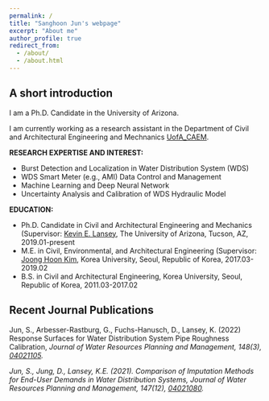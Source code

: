 ```yaml
---
permalink: /
title: "Sanghoon Jun's webpage"
excerpt: "About me"
author_profile: true
redirect_from: 
  - /about/
  - /about.html
---
```




## A short introduction
I am a Ph.D. Candidate in the University of Arizona. 

I am currently working as a research assistant in the Department of Civil and Architectural Engineering and Mechnanics  <a href="https://caem.engineering.arizona.edu//" target="_blank" rel="noopener noreferrer">UofA_CAEM</a>.

<b>RESEARCH EXPERTISE AND INTEREST:</b>
* Burst Detection and Localization in Water Distribution System (WDS)
* WDS Smart Meter (e.g., AMI) Data Control and Management
* Machine Learning and Deep Neural Network
* Uncertainty Analysis and Calibration of WDS Hydraulic Model 

<b>EDUCATION:</b>
* Ph.D. Candidate in Civil and Architectural Engineering and Mechanics (Supervisor: <a href="https://caem.engineering.arizona.edu/faculty-staff/faculty/kevin-e-lansey" target="_blank" rel="noopener noreferrer">Kevin E. Lansey</a>, The University of Arizona, Tucson, AZ, 2019.01-present
* M.E. in Civil, Environmental, and Architectural Engineering (Supervisor: <a href="http://opti.korea.ac.kr/" target="_blank" rel="noopener noreferrer">Joong Hoon Kim</a>, Korea University, Seoul, Republic of Korea, 2017.03-2019.02
* B.S. in Civil and Architectural Engineering, Korea University, Seoul, Republic of Korea, 2011.03-2017.02


## Recent Journal Publications

Jun, S., Arbesser-Rastburg, G., Fuchs-Hanusch, D., Lansey, K. (2022) Response Surfaces for Water Distribution System Pipe Roughness Calibration, <i>Journal of Water Resources Planning and Management<i>, 148(3), <a href="https://sanghoonjunwater.github.io/publication/2020-11-13-paper-JHM" target="_blank" rel="noopener noreferrer">04021105</a>.

Jun, S., Jung, D., Lansey, K.E. (2021). Comparison of Imputation Methods for End-User Demands in Water Distribution Systems, <i>Journal of Water Resources Planning and Management</i>, 147(12), <a href="https://ascelibrary.org/doi/10.1061/%28ASCE%29WR.1943-5452.0001477" target="_blank" rel="noopener noreferrer">04021080</a>.
